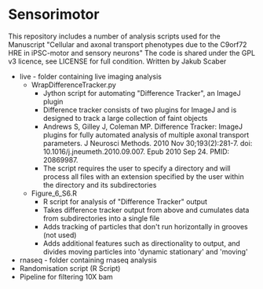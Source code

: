 # Sensorimotor 
This repository includes a number of analysis scripts used for the Manuscript "Cellular and axonal transport phenotypes due to the C9orf72 HRE in iPSC-motor and sensory neurons"
The code is shared under the GPL v3 licence, see LICENSE for full condition.
Written by Jakub Scaber

- live - folder containing live imaging analysis
  - WrapDifferenceTracker.py
    - Jython script for automating "Difference Tracker", an ImageJ plugin
    - Difference tracker consists of two plugins for ImageJ and is designed to track a large collection of faint objects 
    - Andrews S, Gilley J, Coleman MP. Difference Tracker: ImageJ plugins for fully automated analysis of multiple axonal transport parameters. J Neurosci Methods. 2010 Nov 30;193(2):281-7. doi: 10.1016/j.jneumeth.2010.09.007. Epub 2010 Sep 24. PMID: 20869987.
    - The script requires the user to specify a directory and will process all files with an extension specified by the user within the directory and its subdirectories
  - Figure_6_S6.R
    - R script for analysis of "Difference Tracker" output
    - Takes difference tracker output from above and cumulates data from subdirectories into a single file
    - Adds tracking of particles that don't run horizontally in grooves (not used)
    - Adds additional features such as directionality to output, and divides moving particles into 'dynamic stationary' and 'moving'
- rnaseq - folder containing rnaseq analysis
- Randomisation script (R Script)
- Pipeline for filtering 10X bam
